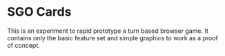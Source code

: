 # SGO Cards

This is an experiment to rapid prototype a turn based browser game. It contains only the basic feature set and simple graphics to work as a proof of concept.
